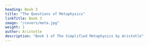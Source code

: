 ```yaml
---
heading: Book 3
title: "The Questions of Metaphysics"
linkTitle: Book 3
image: "/covers/meta.jpg"
weight: 1
author: Aristotle
description: "Book 1 of The Simplified Metaphysics by Aristotle"
---
```

